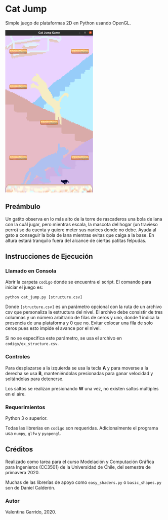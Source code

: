 # Cat Jump #

Simple juego de plataformas 2D en Python usando OpenGL.


![Captura del gameplay](screenshots/entire_screen.png)

## Preámbulo ##

Un gatito observa en lo más alto de la torre de rascaderos una bola de lana con la cuál jugar,
pero mientras escala, la mascota del hogar (un travieso perro) se da cuenta y quiere meter sus
narices donde no debe.
Ayuda al gato a conseguir la bola de lana mientras evitas que caiga a la base. En altura estará
tranquilo fuera del alcance de ciertas patitas felpudas.

## Instrucciones de Ejecución ##

### Llamado en Consola ###

Abrir la carpeta ```codigo``` donde se encuentra el script. El comando para iniciar el juego es:

    python cat_jump.py [structure.csv]

Donde ```[structure.csv]``` es un parámetro opcional con la ruta de un archivo csv que personaliza
la estructura del nivel. El archivo debe consistir de tres columnas y un número arbitrario de filas
de ceros y uno, donde 1 indica la presencia de una plataforma y 0 que no. Evitar colocar una fila de
solo ceros pues esto impide el avance por el nivel.

Si no se especifica este parámetro, se usa el archivo en ```codigo/ex_structure.csv```.

### Controles ###

Para desplazarse a la izquierda se usa la tecla **A** y para moverse a la derecha se usa **B**, 
manteniéndolas presionadas para ganar velocidad y soltándolas para detenerse.

Los saltos se realizan presionando **W** una vez, no existen saltos múltiples en el aire.

### Requerimientos ###
Python 3 o superior.

Todas las librerías en ``codigo`` son requeridas. Adicionalmente el programa usa `numpy`, `glfw` y `pyopengl`.

## Créditos ##
Realizado como tarea para el curso Modelación y Computación Gráfica para Ingenieros (CC3501) de la Universidad de Chile,
del semestre de primavera 2020.

Muchas de las librerías de apoyo como ``easy_shaders.py`` o `basic_shapes.py` son de Daniel Calderón.

### Autor ###

Valentina Garrido, 2020.


